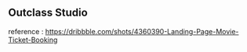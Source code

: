 ## Outclass Studio
reference : https://dribbble.com/shots/4360390-Landing-Page-Movie-Ticket-Booking
